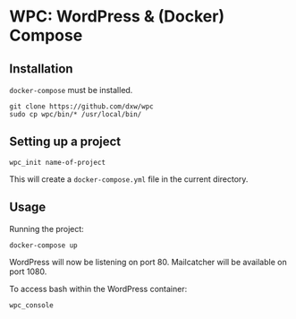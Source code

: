 # WPC: WordPress & (Docker) Compose

## Installation

`docker-compose` must be installed.

```
git clone https://github.com/dxw/wpc
sudo cp wpc/bin/* /usr/local/bin/
```

## Setting up a project

```
wpc_init name-of-project
```

This will create a `docker-compose.yml` file in the current directory.

## Usage

Running the project:

```
docker-compose up
```

WordPress will now be listening on port 80. Mailcatcher will be available on port 1080.

To access bash within the WordPress container:

```
wpc_console
```
